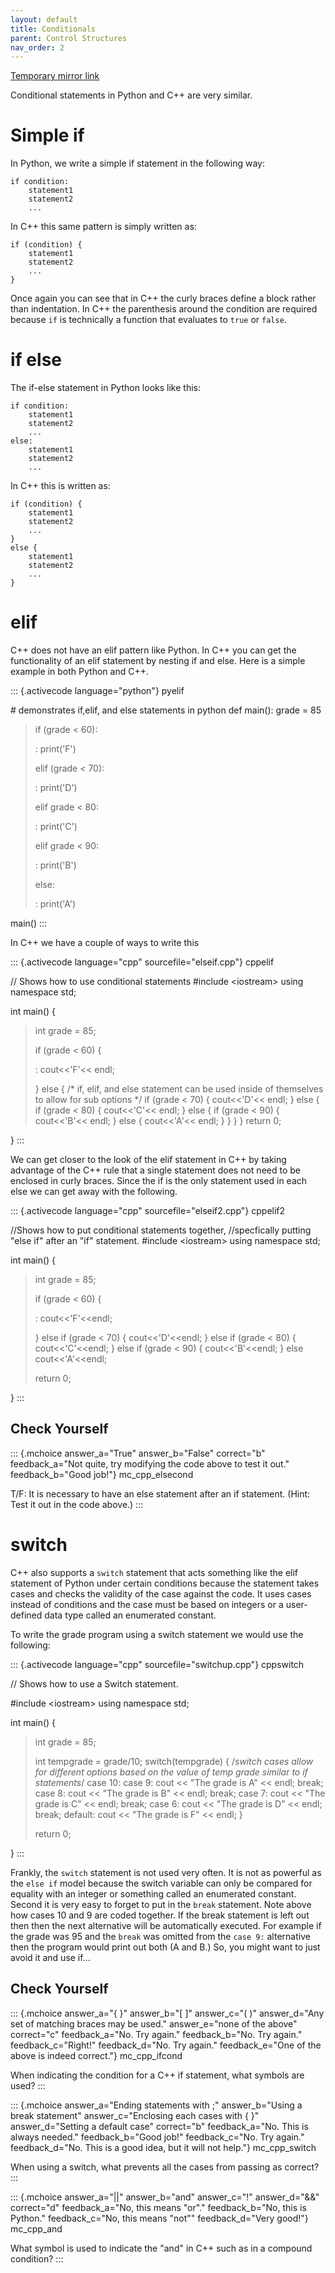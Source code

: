```yaml
---
layout: default
title: Conditionals
parent: Control Structures
nav_order: 2
---
```


[Temporary mirror link](https://mamintoosi.github.io/slides/topics/cpp4python/3.1.%20Conditionals%20%E2%80%94%20C++%20for%20Python%20Programmers.html)

Conditional statements in Python and C++ are very similar.

# Simple if

In Python, we write a simple if statement in the following way:

    if condition:
        statement1
        statement2
        ...

In C++ this same pattern is simply written as:

    if (condition) {
        statement1
        statement2
        ...
    }

Once again you can see that in C++ the curly braces define a block
rather than indentation. In C++ the parenthesis around the condition are
required because `if` is technically a function that evaluates to `true`
or `false`.

# if else

The if-else statement in Python looks like this:

    if condition:
        statement1
        statement2
        ...
    else:
        statement1
        statement2
        ...

In C++ this is written as:

    if (condition) {
        statement1
        statement2
        ...
    } 
    else {
        statement1
        statement2
        ...
    }

# elif

C++ does not have an elif pattern like Python. In C++ you can get the
functionality of an elif statement by nesting if and else. Here is a
simple example in both Python and C++.

::: {.activecode language="python"}
pyelif

\# demonstrates if,elif, and else statements in python def main(): grade
= 85

> if (grade \< 60):
>
> :   print(\'F\')
>
> elif (grade \< 70):
>
> :   print(\'D\')
>
> elif grade \< 80:
>
> :   print(\'C\')
>
> elif grade \< 90:
>
> :   print(\'B\')
>
> else:
>
> :   print(\'A\')

main()
:::

In C++ we have a couple of ways to write this

::: {.activecode language="cpp" sourcefile="elseif.cpp"}
cppelif

// Shows how to use conditional statements \#include \<iostream\> using
namespace std;

int main() {

> int grade = 85;
>
> if (grade \< 60) {
>
> :   cout\<\<\'F\'\<\< endl;
>
> } else { /\* if, elif, and else statement can be used inside of
> themselves to allow for sub options \*/ if (grade \< 70) {
> cout\<\<\'D\'\<\< endl; } else { if (grade \< 80) { cout\<\<\'C\'\<\<
> endl; } else { if (grade \< 90) { cout\<\<\'B\'\<\< endl; } else {
> cout\<\<\'A\'\<\< endl; } } } } return 0;

}
:::

We can get closer to the look of the elif statement in C++ by taking
advantage of the C++ rule that a single statement does not need to be
enclosed in curly braces. Since the if is the only statement used in
each else we can get away with the following.

::: {.activecode language="cpp" sourcefile="elseif2.cpp"}
cppelif2

//Shows how to put conditional statements together, //specfically
putting \"else if\" after an \"if\" statement. \#include \<iostream\>
using namespace std;

int main() {

> int grade = 85;
>
> if (grade \< 60) {
>
> :   cout\<\<\'F\'\<\<endl;
>
> } else if (grade \< 70) { cout\<\<\'D\'\<\<endl; } else if (grade \<
> 80) { cout\<\<\'C\'\<\<endl; } else if (grade \< 90) {
> cout\<\<\'B\'\<\<endl; } else cout\<\<\'A\'\<\<endl;
>
> return 0;

}
:::

## Check Yourself

::: {.mchoice answer_a="True" answer_b="False" correct="b" feedback_a="Not quite, try modifying the code above to test it out." feedback_b="Good job!"}
mc_cpp_elsecond

T/F: It is necessary to have an else statement after an if statement.
(Hint: Test it out in the code above.)
:::

# switch

C++ also supports a `switch` statement that acts something like the elif
statement of Python under certain conditions because the statement takes
cases and checks the validity of the case against the code. It uses
cases instead of conditions and the case must be based on integers or a
user-defined data type called an enumerated constant.

To write the grade program using a switch statement we would use the
following:

::: {.activecode language="cpp" sourcefile="switchup.cpp"}
cppswitch

// Shows how to use a Switch statement.

\#include \<iostream\> using namespace std;

int main() {

> int grade = 85;
>
> int tempgrade = grade/10; switch(tempgrade) { /*switch cases allow for
> different options based on the value of temp grade similar to if
> statements*/ case 10: case 9: cout \<\< \"The grade is A\" \<\< endl;
> break; case 8: cout \<\< \"The grade is B\" \<\< endl; break; case 7:
> cout \<\< \"The grade is C\" \<\< endl; break; case 6: cout \<\< \"The
> grade is D\" \<\< endl; break; default: cout \<\< \"The grade is F\"
> \<\< endl; }
>
> return 0;

}
:::

Frankly, the `switch` statement is not used very often. It is not as
powerful as the `else if` model because the switch variable can only be
compared for equality with an integer or something called an enumerated
constant. Second it is very easy to forget to put in the `break`
statement. Note above how cases 10 and 9 are coded together. If the
break statement is left out then then the next alternative will be
automatically executed. For example if the grade was 95 and the `break`
was omitted from the `case 9:` alternative then the program would print
out both (A and B.) So, you might want to just avoid it and use if\...

## Check Yourself

::: {.mchoice answer_a="{ }" answer_b="[ ]" answer_c="( )" answer_d="Any set of matching braces may be used." answer_e="none of the above" correct="c" feedback_a="No. Try again." feedback_b="No. Try again." feedback_c="Right!" feedback_d="No. Try again." feedback_e="One of the above is indeed correct."}
mc_cpp_ifcond

When indicating the condition for a C++ if statement, what symbols are
used?
:::

::: {.mchoice answer_a="Ending statements with ;" answer_b="Using a break statement" answer_c="Enclosing each cases with { }" answer_d="Setting a default case" correct="b" feedback_a="No. This is always needed." feedback_b="Good job!" feedback_c="No. Try again." feedback_d="No. This is a good idea, but it will not help."}
mc_cpp_switch

When using a switch, what prevents all the cases from passing as
correct?
:::

::: {.mchoice answer_a="||" answer_b="and" answer_c="!" answer_d="&&" correct="d" feedback_a="No, this means \"or\"." feedback_b="No, this is Python." feedback_c="No, this means \"not\"" feedback_d="Very good!"}
mc_cpp_and

What symbol is used to indicate the "and" in C++ such as in a compound
condition?
:::
